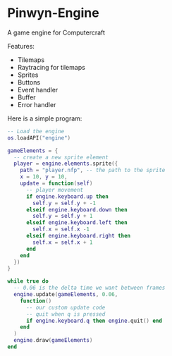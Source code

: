 # Pinwyn-Engine
A game engine for Computercraft

Features:
* Tilemaps
* Raytracing for tilemaps
* Sprites
* Buttons
* Event handler
* Buffer
* Error handler

Here is a simple program:
``` lua
-- Load the engine
os.loadAPI("engine")

gameElements = {
  -- create a new sprite element
  player = engine.elements.sprite({
    path = "player.nfp", -- the path to the sprite
    x = 10, y = 10,
    update = function(self)
      -- player movement
      if engine.keyboard.up then
        self.y = self.y + -1
      elseif engine.keyboard.down then
        self.y = self.y + 1
      elseif engine.keyboard.left then
        self.x = self.x -1
      elseif engine.keyboard.right then
        self.x = self.x + 1
      end
    end
  })
}

while true do
  -- 0.06 is the delta time we want between frames
  engine.update(gameElements, 0.06,
    function()
      -- our custom update code
      -- quit when q is pressed
      if engine.keyboard.q then engine.quit() end
    end
  )
  engine.draw(gameElements)
end

```

